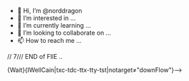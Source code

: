 - 👋 Hi, I’m @norddragon
- 👀 I’m interested in ...
- 🌱 I’m currently learning ...
- 💞️ I’m looking to collaborate on ...
- 📫 How to reach me ...

<!---
norddragon/norddragon is a ✨ special ✨ repository because its `README.md` (this file) appears on your GitHub profile.
You can click the Preview link to take a look at your changes.
--->


// 7/// END of FIlE ..

  <braking the rules>
  {Wait}{IWellCain|txc-tdc-ttx-tty-tst|notarget≠"downFlow"}-->

